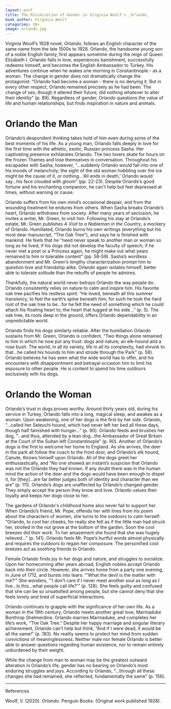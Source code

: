 ```yaml
---
layout: post
title: The Minimization of Gender in Virginia Woolf's _Orlando_
book_author: Virginia Woolf
categories: 18+
image: orlando.jpg
---
```


Virginia Woolf’s 1928 novel, _Orlando_, follows an English character of the same
name from the late 1500s to 1928. Orlando, the handsome young son of a
noble English family, first appears sometime during the reign of Queen Elizabeth I. Orlando
falls in love, experiences banishment, successfully redeems himself, and
becomes the English Ambassador to Turkey. His adventures continue when he wakes one morning in Constantinople - as a woman. The change in gender does not
dramatically change the protagonist: “Orlando had become a woman - there is no
denying it. But in every other respect, Orlando remained precisely as he had
been. The change of sex, though it altered their future, did nothing whatever to
alter their identity” (p. 89). Regardless of gender, Orlando questions the value of life
and human relationships, but finds inspiration in nature and animals.

# Orlando the Man

Orlando’s despondent thinking takes hold of him even during some of the best
moments of his life. As a young man, Orlando falls deeply
in love for the first time with the athletic, exotic, Russian princess Sasha.
Her captivating presence exhilarates Orlando. The two lovers skate for hours on
the frozen Thames and lose themselves in conversation. Throughout his escapades
with Sasha, however, “...suddenly Orlando would fall into one of his moods of
melancholy; the sight of the old woman hobbling over the ice might be the cause
of it, or nothing...‘All ends in death,’ Orlando would say...his face clouded
with gloom” (pp. 22-23). Despite Orlando’s good fortune and his enchanting companion, he can’t help but feel depressed at times, without
warning or cause.

Orlando suffers from his own mind’s occasional despair, and from the
wounding treatment he endures from others. When Sasha breaks Orlando’s heart,
Orlando withdraws from society. After many years of seclusion, he invites a
writer, Mr. Green, to visit him. Following his stay at Orlando’s estate,
Mr. Green publishes _A Visit to a Nobleman in the Country_, a mockery of
Orlando. Humiliated, Orlando burns his own writings (everything but his most
dear manuscript, “The Oak Tree”), and says he is finished with mankind. He feels
that he “need never speak to another man or woman so long as he lived; if his
dogs did not develop the faculty of speech; if he never met a poet or a Princess
again, he might make out what years remained to him in tolerable content” (pp. 58-59).
Sasha’s wordless abandonment and Mr. Green’s lengthy characterization prompt him
to question love and friendship alike. Orlando again isolates himself, better
able to tolerate solitude than the rebuffs of people he admires.

Thankfully, the natural world never betrays Orlando the way people do. Orlando
consistently relies on nature to calm and inspire him. His favorite
oak tree pacifies his restless spirit: “He loved, beneath all this summer
transiency, to feel the earth’s spine beneath him; for such he took the hard
root of the oak tree to be...for he felt the need of something which he could
attach his floating heart to; the heart that tugged at his side…” (p. 5). The oak tree,
its roots deep in the ground, offers Orlando dependability in an unpredictable
world.

Orlando finds his dogs similarly reliable. After the humiliation Orlando
sustains from Mr. Green, Orlando is confident, “Two things alone remained to him
in which he now put any trust: dogs and nature; an elk-hound and a rose bush.
The world, in all its variety, life in all its complexity, had shrunk to
that...he called his hounds to him and strode through the Park” (p. 58). Orlando
believes he has seen what the wide world has to offer, and his encounters with
disappointment and betrayal occasion him to limit his exposure to other people.
He is content to spend his time outdoors exclusively with his dogs.

# Orlando the Woman

Orlando’s trust in dogs proves worthy. Around thirty years old, during his service in
Turkey, Orlando falls into a long, magical sleep, and awakes as a woman. Upon
awakening, one of her dogs is the first by her side. Orlando, “...called her
Seleuchi hound, which had never left her bed all these days, though half
famished with hunger...” (p. 90). Orlando feeds and brushes her dog, “...and thus, attended
by a lean dog...the Ambassador of Great Britain at the Court of the Sultan left
Constantinople” (p. 90). Another of Orlando’s dogs is the first to welcome her home to
England. As she arrives, the deer in the park all follow the coach to the front
door, and Orlando’s elk hound, Canute, throws himself upon Orlando. All of the
dogs greet her enthusiastically, and “No one showed an instant’s suspicion that
Orlando was not the Orlando they had known. If any doubt there was in the human
mind the action of the deer and the dogs would have been enough to dispel it,
for [they]...are far better judges both of identity and character than we are” (p. 111).
Orlando’s dogs are unaffected by Orlando’s changed gender. They simply accept
the person they know and love. Orlando values their loyalty and keeps
her dogs close to her.

The gardens of Orlando's childhood home also never fail to support her. When Orlando’s
friend, Mr. Pope, offends her with lines from his poem about the characters of
women, she turns to the outdoors to calm herself: “Orlando, to cool her cheeks,
for really she felt as if the little man had struck her, strolled in the nut
grove at the bottom of the garden. Soon the cool breezes did their work. To her
amazement she found that she was hugely relieved...” (p. 141). Orlando feels Mr. Pope’s
hurtful words almost physically and requires the outdoors to regain her composure. The
personified cool breezes act as soothing friends to Orlando.

Female Orlando finds joy in her dogs and nature, and struggles to socialize. Upon her homecoming after years
abroad, English nobles accept Orlando back into their circle. However, she arrives home from
a party one evening, in June of 1712, and bursts into tears: “'What the devil is
the matter with me?'” She wonders, “'I don’t care if I never meet another soul as
long as I live...Is this...what people call life?'” (p. 128). She feels guilty and confused
that she can be so unsatisfied among people, but she cannot deny that
she feels lonely and tired of superficial interactions.

Orlando continues to grapple with the significance of her own life. As a woman in the 19th century,
Orlando meets another great love, Marmaduke Bonthrop Shelmerdine. Orlando
marries Marmaduke, and completes her life’s work, “The Oak Tree.” Despite her
happy marriage and singular literary achievement, Orlando can’t help but think,
“And if I were dead, it would be all the same!” (p. 183). No reality seems to protect her
mind from sudden convictions of meaninglessness. Neither male nor female Orlando
is better able to answer questions regarding human existence, nor to remain
entirely unburdened by their weight.

While the change from man to woman may be the greatest outward alteration in Orlando’s
life, gender has no bearing on Orlando’s most enduring struggles and joys.
According to Orlando, “...through all these changes she had remained, she
reflected, fundamentally the same” (p. 156).

---
References

Woolf, V. (2020). _Orlando_. Penguin Books. (Original work published 1928).
